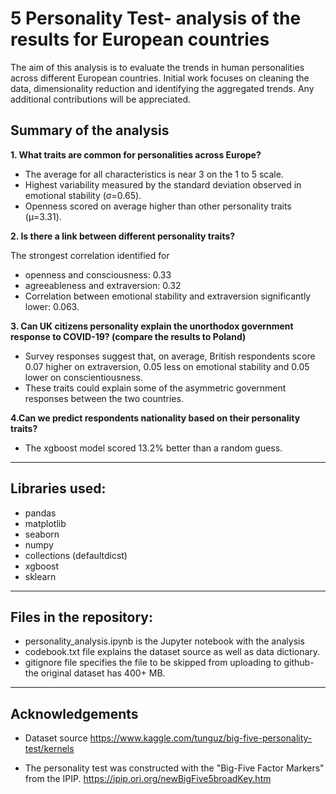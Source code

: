 # 5 Personality Test- analysis of the results for European countries

The aim of this analysis is to evaluate the trends in human personalities across different European countries.
Initial work focuses on cleaning the data, dimensionality reduction and identifying the aggregated trends. 
Any additional contributions will be appreciated.


## Summary of the analysis

**1. What traits are common for personalities across Europe?**
* The average for all characteristics is near 3 on the 1 to 5 scale.
* Highest variability measured by the standard deviation observed in emotional stability (σ=0.65).
* Openness scored on average higher than other personality traits (μ=3.31).

**2. Is there a link between different personality traits?**

The strongest correlation identified for 
* openness and consciousness: 0.33
* agreeableness and extraversion: 0.32
* Correlation between emotional stability and extraversion significantly lower: 0.063.

**3. Can UK citizens personality explain the unorthodox government response to COVID-19? (compare the results to Poland)**
* Survey responses suggest that, on average, British respondents score 0.07 higher on extraversion, 0.05 less on emotional stability and 0.05 lower on conscientiousness. 
* These traits could explain some of the asymmetric government responses between the two countries.

**4.Can we predict respondents nationality based on their personality traits?**
* The xgboost model scored 13.2% better than a random guess.

------
## Libraries used:
* pandas
* matplotlib
* seaborn
* numpy
* collections (defaultdicst)
* xgboost
* sklearn
------
## Files in the repository:
* personality_analysis.ipynb is the Jupyter notebook with the analysis
* codebook.txt file explains the dataset source as well as data dictionary.
* gitignore file specifies the file to be skipped from uploading to github- the original dataset has 400+ MB.
------
## Acknowledgements
* Dataset source https://www.kaggle.com/tunguz/big-five-personality-test/kernels

* The personality test was constructed with the "Big-Five Factor Markers" from the IPIP. https://ipip.ori.org/newBigFive5broadKey.htm
